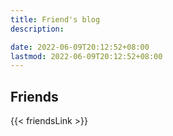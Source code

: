 ```yaml
---
title: Friend's blog
description: 

date: 2022-06-09T20:12:52+08:00
lastmod: 2022-06-09T20:12:52+08:00
---
```


## Friends

{{< friendsLink >}}
